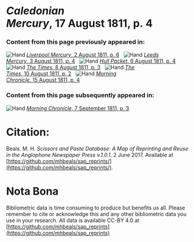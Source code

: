 # *Caledonian Mercury*, 17 August 1811, p. 4  
  
### Content from this page previously appeared in:  
![Hand](http://scissorsandpaste.net/wp-content/uploads/2017/06/smallhandpointer.png) [*Liverpool Mercury*, 2 August 1811, p. 6](https://mhbeals.github.io/sap_html/Liverpool-Mercury/Liverpool-Mercury-2-August-1811-p-6)  
![Hand](http://scissorsandpaste.net/wp-content/uploads/2017/06/smallhandpointer.png) [*Leeds Mercury*, 3 August 1811, p. 4](https://mhbeals.github.io/sap_html/Leeds-Mercury/Leeds-Mercury-3-August-1811-p-4)  
![Hand](http://scissorsandpaste.net/wp-content/uploads/2017/06/smallhandpointer.png) [*Hull Packet*, 6 August 1811, p. 4](https://mhbeals.github.io/sap_html/Hull-Packet/Hull-Packet-6-August-1811-p-4)  
![Hand](http://scissorsandpaste.net/wp-content/uploads/2017/06/smallhandpointer.png) [*The Times*, 8 August 1811, p. 3](https://mhbeals.github.io/sap_html/The-Times/The-Times-8-August-1811-p-3)  
![Hand](http://scissorsandpaste.net/wp-content/uploads/2017/06/smallhandpointer.png) [*The Times*, 10 August 1811, p. 2](https://mhbeals.github.io/sap_html/The-Times/The-Times-10-August-1811-p-2)  
![Hand](http://scissorsandpaste.net/wp-content/uploads/2017/06/smallhandpointer.png) [*Morning Chronicle*, 15 August 1811, p. 4](https://mhbeals.github.io/sap_html/Morning-Chronicle/Morning-Chronicle-15-August-1811-p-4)  
  
### Content from this page subsequently appeared in:  
![Hand](http://scissorsandpaste.net/wp-content/uploads/2017/06/smallhandpointer.png) [*Morning Chronicle*, 7 September 1811, p. 3](https://mhbeals.github.io/sap_html/Morning-Chronicle/Morning-Chronicle-7-September-1811-p-3)  


# Citation: 

Beals. M. H. *Scissors and Paste Database: A Map of Reprinting and Reuse in the Anglophone Newspaper Press v.1.0.1.* 2 June 2017. Available at [https://github.com/mhbeals/sap_reprints/](https://github.com/mhbeals/sap_reprints/). 

# Nota Bona

Bibliometric data is time consuming to produce but benefits us all. Please remember to cite or acknowledge this and any other bibliometric data you use in your research. All data is available CC-BY 4.0 at [https://github.com/mhbeals/sap_reprints](https://github.com/mhbeals/sap_reprints)